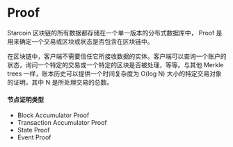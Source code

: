 # Proof

Starcoin 区块链的所有数据都存储在一个单一版本的分布式数据库中， Proof 是用来确定一个交易或区块或状态是否包含在区块链中。

在区块链中，客户端不需要信任它所接收数据的实体。客户端可以查询一个账户的状态，询问一个特定的交易或一个特定的区块是否被处理，等等。与其他 Merkle trees 一样，账本历史可以提供一个时间复杂度为 O(log N) 大小的特定交易对象的证明，其中 N 是所处理交易的总数。


#### 节点证明类型

* Block Accumulator Proof
* Transaction Accumulator Proof
* State Proof
* Event Proof
